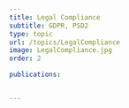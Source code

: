 ```yaml
---
title: Legal Compliance
subtitle: GDPR, PSD2
type: topic
url: /topics/LegalCompliance
image: LegalCompliance.jpg
order: 2

publications:


---
```


